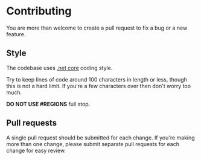 # Contributing #

You are more than welcome to create a pull request to fix a bug or a new feature.

## Style ##

The codebase uses [.net core](https://github.com/dotnet/corefx/blob/master/Documentation/coding-guidelines/coding-style.md) coding style. 

Try to keep lines of code around 100 characters in length or less, though this is not a hard limit.
If you're a few characters over then don't worry too much. 

**DO NOT USE #REGIONS** full stop.

## Pull requests ##

A single pull request should be submitted for each change. If you're making more than one change,
please submit separate pull requests for each change for easy review.
